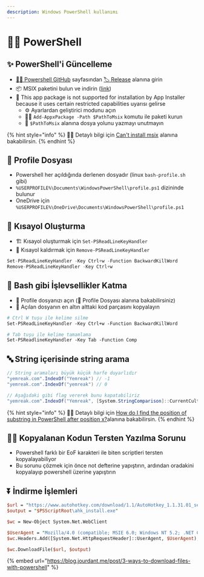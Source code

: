 ```yaml
---
description: Windows PowerShell kullanımı
---
```


# 👨‍💻 PowerShell

## ✨ PowerShell'i Güncelleme

* [👨‍💻 Powershell GitHub](https://github.com/PowerShell/PowerShell) sayfasından [🏷️ Release](https://github.com/PowerShell/PowerShell/releases) alanına girin
* 📦 MSIX paketini bulun ve indirin \([link](https://github.com/PowerShell/PowerShell/releases/download/v7.0.0-rc.1/PowerShell-7.0.0-rc.1-win-arm32.msix)\)
* 🐞 This app package is not supported for installation by App Installer because it uses certain restricted capabilities uyarısı gelirse
  * ⚙️ Ayarlardan geliştirici modunu açın
  * 👨‍💻 `Add-AppxPackage -Path $PathToMsix` komutu ile paketi kurun
  * 📢 `$PathToMsix` alanına dosya yolunu yazmayı unutmayın

{% hint style="info" %}
‍🧙‍♂ Detaylı bilgi için [Can't install msix](https://github.com/PowerShell/PowerShell/issues/10469#issuecomment-526784730) alanına bakabilirsin.
{% endhint %}

## 🤵 Profile Dosyası

* Powershell her açıldığında derlenen dosyadır \(linux `bash-profile.sh` gibi\)
* `%USERPROFILE%\Documents\WindowsPowerShell\profile.ps1` dizininde bulunur
* OneDrive için `%USERPROFILE%\OneDrive\Documents\WindowsPowerShell\profile.ps1`

## 💞 Kısayol Oluşturma

* 🏗️ Kısayol oluşturmak için `Set-PSReadLineKeyHandler` 
* 🧹 Kısayol kaldırmak için `Remove-PSReadLineKeyHandler` 

```csharp
Set-PSReadLineKeyHandler -Key Ctrl+w -Function BackwardKillWord
Remove-PSReadLineKeyHandler -Key Ctrl+w
```

## 🐧 Bash gibi İşlevsellikler Katma

* 📂 Profile dosyanızı açın \(🤵 Profile Dosyası alanına bakabilirsiniz\)
* 📝 Açılan dosyanın en altın alttaki kod parçasını kopyalayın

```perl
# Ctrl W tuşu ile kelime silme
Set-PSReadLineKeyHandler -Key Ctrl+w -Function BackwardKillWord

# Tab tuşu ile kelime tamamlama
Set-PSReadlineKeyHandler -Key Tab -Function Comp
```

## 🔤 String içerisinde string arama

```csharp
// String aramaları büyük küçük harfe duyarlıdır
"yemreak.com".IndexOf("Yemreak") // -1
"yemreak.com".IndexOf("yemreak") // 0

// Aşağıdaki gibi flag vererek bunu kapatabiliriz
"yemreak.com".IndexOf("Yemreak", [System.StringComparison]::CurrentCultureIgnoreCase) // 0

```

{% hint style="info" %}
‍🧙‍♂ Detaylı bilgi için [How do I find the position of substring in PowerShell after position x?](https://stackoverflow.com/a/49843643/9770490)alanına bakabilirsin.
{% endhint %}

## 👨‍🔧 Kopyalanan Kodun Tersten Yazılma Sorunu

* Powershell farklı bir EoF karakteri ile biten scriptleri tersten kopyalayabiliyor
* Bu sorunu çözmek için önce not defterine yapıştırın, ardından oradakini kopyalayıp powershell üzerine yapıştırın

## ⏬ İndirme İşlemleri

```perl
$url = "https://www.autohotkey.com/download/1.1/AutoHotkey_1.1.31.01_setup.exe"
$output = "$PSScriptRoot\ahk_install.exe"

$wc = New-Object System.Net.WebClient

$UserAgent = "Mozilla/4.0 (compatible; MSIE 6.0; Windows NT 5.2; .NET CLR 1.0.3705;)"
$wc.Headers.Add([System.Net.HttpRequestHeader]::UserAgent, $UserAgent);

$wc.DownloadFile($url, $output)
```

{% embed url="https://blog.jourdant.me/post/3-ways-to-download-files-with-powershell" %}

